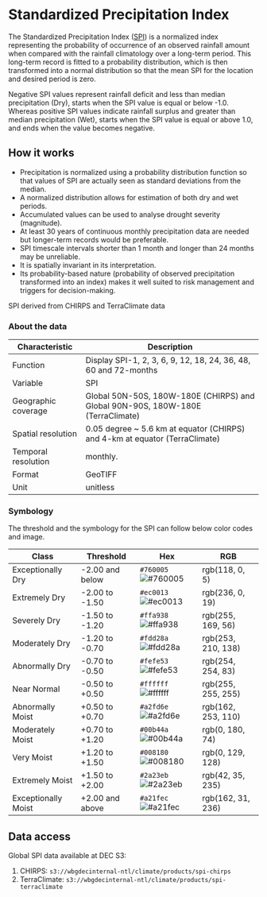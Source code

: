 # Standardized Precipitation Index

The Standardized Precipitation Index ([SPI](https://library.wmo.int/doc_num.php?explnum_id=7768)) is a normalized index representing the probability of occurrence of an observed rainfall amount when compared with the rainfall climatology over a long-term period. This long-term record is fitted to a probability distribution, which is then transformed into a normal distribution so that the mean SPI for the location and desired period is zero.

Negative SPI values represent rainfall deficit and less than median precipitation (Dry), starts when the SPI value is equal or below -1.0. Whereas positive SPI values indicate rainfall surplus and greater than median precipitation (Wet), starts when the SPI value is equal or above 1.0, and ends when the value becomes negative.

## How it works
- Precipitation is normalized using a probability distribution function so that values of SPI are actually seen as standard deviations from the median.
- A normalized distribution allows for estimation of both dry and wet periods.
- Accumulated values can be used to analyse drought severity (magnitude).
- At least 30 years of continuous monthly precipitation data are needed but longer-term records would be preferable.
- SPI timescale intervals shorter than 1 month and longer than 24 months may be unreliable.
- It is spatially invariant in its interpretation.
- Its probability-based nature (probability of observed precipitation transformed into an index) makes it well suited to risk management and triggers for decision-making.

SPI derived from CHIRPS and TerraClimate data

### About the data

| Characteristic  | Description  |
|---|---|
| Function  | Display SPI-1, 2, 3, 6, 9, 12, 18, 24, 36, 48, 60 and 72-months  |
| Variable  | SPI  |
| Geographic coverage  | Global 50N-50S, 180W-180E (CHIRPS) and Global 90N-90S, 180W-180E (TerraClimate) |
| Spatial resolution  | 0.05 degree ~ 5.6 km at equator (CHIRPS) and 4-km at equator (TerraClimate)  |
| Temporal resolution  | monthly.  |
| Format  | GeoTIFF  |
| Unit  | unitless  |

### Symbology

The threshold and the symbology for the SPI can follow below color codes and image.

| Class  | Threshold  | Hex  | RGB  |
|---|---|---|---|
| Exceptionally Dry  | -2.00 and below  | `#760005` ![#760005](https://via.placeholder.com/15/760005/000000?text=+)  | rgb(118, 0, 5)  |
| Extremely Dry  | -2.00 to -1.50  | `#ec0013` ![#ec0013](https://via.placeholder.com/15/ec0013/000000?text=+)  | rgb(236, 0, 19)  |
| Severely Dry  | -1.50 to -1.20  | `#ffa938` ![#ffa938](https://via.placeholder.com/15/ffa938/000000?text=+)  | rgb(255, 169, 56)  |
| Moderately Dry  | -1.20 to -0.70  | `#fdd28a` ![#fdd28a](https://via.placeholder.com/15/fdd28a/000000?text=+)  | rgb(253, 210, 138)  |
| Abnormally Dry  | -0.70 to -0.50  | `#fefe53` ![#fefe53](https://via.placeholder.com/15/fefe53/000000?text=+)  | rgb(254, 254, 83)  |
| Near Normal  | -0.50 to +0.50  | `#ffffff` ![#ffffff](https://via.placeholder.com/15/ffffff/000000?text=+)  | rgb(255, 255, 255)  |
| Abnormally Moist  | +0.50 to +0.70  | `#a2fd6e` ![#a2fd6e](https://via.placeholder.com/15/a2fd6e/000000?text=+)  | rgb(162, 253, 110)  |
| Moderately Moist  | +0.70 to +1.20  | `#00b44a` ![#00b44a](https://via.placeholder.com/15/00b44a/000000?text=+)  | rgb(0, 180, 74)  |
| Very Moist  | +1.20 to +1.50  | `#008180` ![#008180](https://via.placeholder.com/15/008180/000000?text=+)  | rgb(0, 129, 128)  |
| Extremely Moist  | +1.50 to +2.00  | `#2a23eb` ![#2a23eb](https://via.placeholder.com/15/2a23eb/000000?text=+)  | rgb(42, 35, 235)  |
| Exceptionally Moist  | +2.00 and above  | `#a21fec` ![#a21fec](https://via.placeholder.com/15/a21fec/000000?text=+)  | rgb(162, 31, 236)  |

## Data access

Global SPI data available at DEC S3:

1. CHIRPS: `s3://wbgdecinternal-ntl/climate/products/spi-chirps`
2. TerraClimate: `s3://wbgdecinternal-ntl/climate/products/spi-terraclimate`
